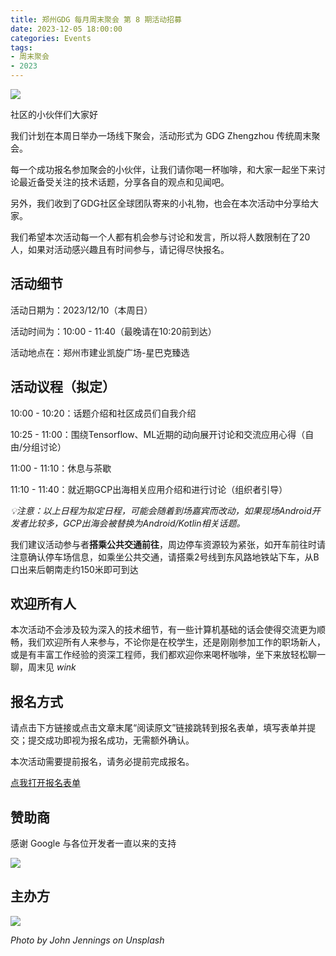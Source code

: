 ```yaml
---
title: 郑州GDG 每月周末聚会 第 8 期活动招募
date: 2023-12-05 18:00:00
categories: Events
tags:
- 周末聚会
- 2023
---
```


![](https://s2.loli.net/2023/12/07/czw4q23vWMOZtTA.jpg)

社区的小伙伴们大家好

我们计划在本周日举办一场线下聚会，活动形式为 GDG Zhengzhou 传统周末聚会。

每一个成功报名参加聚会的小伙伴，让我们请你喝一杯咖啡，和大家一起坐下来讨论最近备受关注的技术话题，分享各自的观点和见闻吧。

另外，我们收到了GDG社区全球团队寄来的小礼物，也会在本次活动中分享给大家。

我们希望本次活动每一个人都有机会参与讨论和发言，所以将人数限制在了20人，如果对活动感兴趣且有时间参与，请记得尽快报名。

<!-- more -->

## 活动细节

活动日期为：2023/12/10（本周日）

活动时间为：10:00 - 11:40（最晚请在10:20前到达）

活动地点在：郑州市建业凯旋广场-星巴克臻选

## 活动议程（拟定）

10:00 - 10:20：话题介绍和社区成员们自我介绍

10:25 - 11:00：围绕Tensorflow、ML近期的动向展开讨论和交流应用心得（自由/分组讨论）

11:00 - 11:10：休息与茶歇

11:10 - 11:40：就近期GCP出海相关应用介绍和进行讨论（组织者引导）

*💡注意：以上日程为拟定日程，可能会随着到场嘉宾而改动，如果现场Android开发者比较多，GCP出海会被替换为Android/Kotlin相关话题。*

我们建议活动参与者**搭乘公共交通前往**，周边停车资源较为紧张，如开车前往时请注意确认停车场信息，如乘坐公共交通，请搭乘2号线到东风路地铁站下车，从B口出来后朝南走约150米即可到达

## 欢迎所有人

本次活动不会涉及较为深入的技术细节，有一些计算机基础的话会使得交流更为顺畅，我们欢迎所有人来参与，不论你是在校学生，还是刚刚参加工作的职场新人，或是有丰富工作经验的资深工程师，我们都欢迎你来喝杯咖啡，坐下来放轻松聊一聊，周末见 *wink*

## 报名方式

请点击下方链接或点击文章末尾“阅读原文”链接跳转到报名表单，填写表单并提交；提交成功即视为报名成功，无需额外确认。

本次活动需要提前报名，请务必提前完成报名。

[点我打开报名表单](https://jinshuju.net/f/pnWA8y)

## 赞助商

感谢 Google 与各位开发者一直以来的支持



![](https://s2.loli.net/2023/12/07/BXrxduS26a5R7bY.png)

## 主办方

![](https://s2.loli.net/2023/12/07/D2xmsbdNMKP8RTu.png)

*Photo by John Jennings on Unsplash*